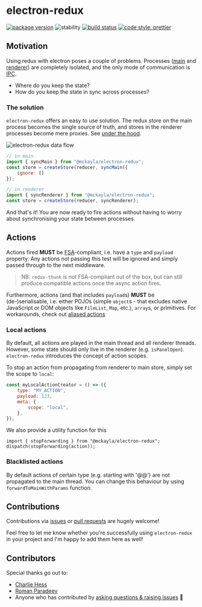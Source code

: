 # electron-redux

[![package version](https://img.shields.io/badge/@mckayla%2felectron--redux-v2.0.0-afbdf7.svg)](https://npmjs.com/package/@mckayla/electron-redux)
![stability](https://img.shields.io/badge/stability-release-66f29a.svg)
[![build status](https://github.com/partheseas/electron-redux/workflows/main/badge.svg)](https://github.com/partheseas/electron-redux/actions)
[![code style: prettier](https://img.shields.io/badge/code_style-prettier-ff69b4.svg)](https://prettier.io)

## Motivation

Using redux with electron poses a couple of problems. Processes ([main](https://github.com/electron/electron/blob/master/docs/tutorial/quick-start.md#main-process) and [renderer](https://github.com/electron/electron/blob/master/docs/tutorial/quick-start.md#renderer-process)) are completely isolated, and the only mode of communication is [IPC](https://github.com/electron/electron/blob/master/docs/api/ipc-main.md).

-   Where do you keep the state?
-   How do you keep the state in sync across processes?

### The solution

`electron-redux` offers an easy to use solution. The redux store on the main process becomes the single source of truth, and stores in the renderer processes become mere proxies. See [under the hood](#under-the-hood).

![electron-redux data flow](https://cloud.githubusercontent.com/assets/307162/20675737/385ce59e-b585-11e6-947e-3867e77c783d.png)



```javascript
// in main
import { syncMain } from "@mckayla/electron-redux";
const store = createStore(reducer, syncMain({
	ignore: []
});
```

```javascript
// in renderer
import { syncRenderer } from "@mckayla/electron-redux";
const store = createStore(reducer, syncRenderer);
```

And that's it! You are now ready to fire actions without having to worry about synchronising your state between processes.

## Actions

Actions fired **MUST** be [FSA](https://github.com/acdlite/flux-standard-action#example)-compliant, i.e. have a `type` and `payload` property. Any actions not passing this test will be ignored and simply passed through to the next middleware.

> NB: `redux-thunk` is not FSA-compliant out of the box, but can still produce compatible actions once the async action fires.

Furthermore, actions (and that includes `payload`s) **MUST** be (de-)serialisable, i.e. either POJOs (simple `object`s - that excludes native JavaScript or DOM objects like `FileList`, `Map`, etc.), `array`s, or primitives. For workarounds, check out [aliased actions](#aliased-actions-main-process)

### Local actions

By default, all actions are played in the main thread and all renderer threads. However, some state should only live in the renderer (e.g. `isPanelOpen`). `electron-redux` introduces the concept of action scopes.

To stop an action from propagating from renderer to main store, simply set the scope to `local`:

```javascript
const myLocalActionCreator = () => ({
	type: "MY_ACTION",
	payload: 123,
	meta: {
		scope: "local",
	},
});
```

We also provide a utility function for this

```
import { stopForwarding } from "@mckayla/electron-redux";
dispatch(stopForwarding(action));
```

### Blacklisted actions

By default actions of certain type (e.g. starting with '@@') are not propagated to the main thread. You can change this behaviour by using `forwardToMainWithParams` function.

## Contributions

Contributions via [issues](https://github.com/hardchor/electron-redux/issues/new) or [pull requests](https://github.com/hardchor/electron-redux/compare) are hugely welcome!

Feel free to let me know whether you're successfully using `electron-redux` in your project and I'm happy to add them here as well!

## Contributors

Special thanks go out to:

-   [Charlie Hess](https://github.com/CharlieHess)
-   [Roman Paradeev](https://github.com/sameoldmadness)
-   Anyone who has contributed by [asking questions & raising issues](https://github.com/hardchor/electron-redux/issues?q=is%3Aissue+is%3Aclosed) 🚀

